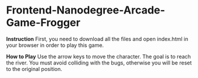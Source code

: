 
Frontend-Nanodegree-Arcade-Game-Frogger
===============================

**Instruction**
First, you need to download all the files and open index.html in your browser in order to play this game.

**How to Play**
Use the arrow keys to move the character. The goal is to reach the river. You must avoid colliding with the bugs, otherwise you will be reset to the original position.
